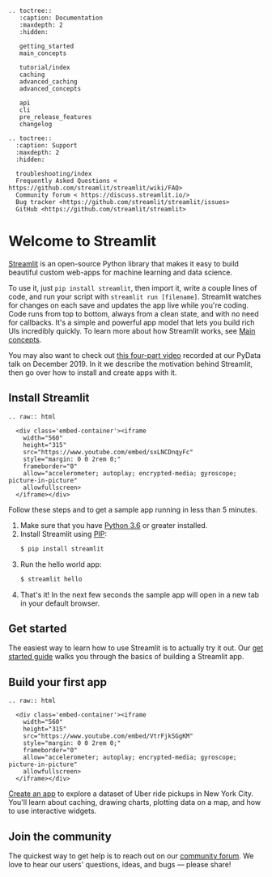 ```eval_rst
.. toctree::
   :caption: Documentation
   :maxdepth: 2
   :hidden:

   getting_started
   main_concepts

   tutorial/index
   caching
   advanced_caching
   advanced_concepts

   api
   cli
   pre_release_features
   changelog

.. toctree::
  :caption: Support
  :maxdepth: 2
  :hidden:

  troubleshooting/index
  Frequently Asked Questions < https://github.com/streamlit/streamlit/wiki/FAQ>
  Community forum < https://discuss.streamlit.io/>
  Bug tracker <https://github.com/streamlit/streamlit/issues>
  GitHub <https://github.com/streamlit/streamlit>

```

# Welcome to Streamlit

[Streamlit](https://streamlit.io) is an open-source Python library that makes it
easy to build beautiful custom web-apps for machine learning and data science.

To use it, just `pip install streamlit`, then import it, write a couple lines
of code, and run your script with `streamlit run [filename]`. Streamlit watches
for changes on each save and updates the app live while you're coding. Code
runs from top to bottom, always from a clean state, and with no need for
callbacks. It's a simple and powerful app model that lets you build rich UIs
incredibly quickly. To learn more about how Streamlit works, see [Main
concepts](main_concepts.md).

You may also want to check out [this four-part
video](https://www.youtube.com/watch?v=R2nr1uZ8ffc&list=PLgkF0qak9G49QlteBtxUIPapT8TzfPuB8)
recorded at our PyData talk on December 2019. In it we describe the motivation
behind Streamlit, then go over how to install and create apps with it.

## Install Streamlit

```eval_rst
.. raw:: html

  <div class='embed-container'><iframe
    width="560"
    height="315"
    src="https://www.youtube.com/embed/sxLNCDnqyFc"
    style="margin: 0 0 2rem 0;"
    frameborder="0"
    allow="accelerometer; autoplay; encrypted-media; gyroscope; picture-in-picture"
    allowfullscreen>
  </iframe></div>
```

Follow these steps and to get a sample app running in less than 5 minutes.

1. Make sure that you have [Python 3.6](https://www.python.org/downloads/) or greater installed.
1. Install Streamlit using [PIP](https://pip.pypa.io/en/stable/installing/):
   ```bash
   $ pip install streamlit
   ```
1. Run the hello world app:
   ```bash
   $ streamlit hello
   ```
1. That's it! In the next few seconds the sample app will open in a new tab in
   your default browser.

## Get started

The easiest way to learn how to use Streamlit is to actually try it out. Our
[get started guide](getting_started.md) walks you through the basics
of building a Streamlit app.

## Build your first app

```eval_rst
.. raw:: html

  <div class='embed-container'><iframe
    width="560"
    height="315"
    src="https://www.youtube.com/embed/VtrFjkSGgKM"
    style="margin: 0 0 2rem 0;"
    frameborder="0"
    allow="accelerometer; autoplay; encrypted-media; gyroscope; picture-in-picture"
    allowfullscreen>
  </iframe></div>
```

[Create an app](tutorial/create_a_data_explorer_app.md) to explore a dataset of
Uber ride pickups in New York City. You'll learn about caching, drawing charts,
plotting data on a map, and how to use interactive widgets.

## Join the community

The quickest way to get help is to reach out on our [community
forum](https://discuss.streamlit.io/). We love to hear our users' questions,
ideas, and bugs — please share!
